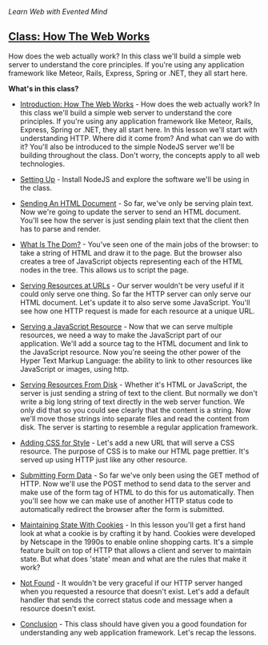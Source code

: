 *Learn Web with Evented Mind*

## <a href="https://www.eventedmind.com/classes/how-the-web-works-7f40254c">Class: How The Web Works</a>

How does the web actually work? In this class we'll build a simple web server to understand the core principles. If you're using any application framework like Meteor, Rails, Express, Spring or .NET, they all start here.



**What's in this class?**


* <a href="https://www.eventedmind.com/classes/how-the-web-works-7f40254c/introduction-how-the-web-works-fd9f78b1">Introduction: How The Web Works</a> - How does the web actually work? In this class we'll build a simple web server to understand the core principles. If you're using any application framework like Meteor, Rails, Express, Spring or .NET, they all start here. In this lesson we'll start with understanding HTTP. Where did it come from? And what can we do with it? You'll also be introduced to the simple NodeJS server we'll be building throughout the class. Don't worry, the concepts apply to all web technologies.


* <a href="https://www.eventedmind.com/classes/how-the-web-works-7f40254c/setting-up-6364e191">Setting Up</a> - Install NodeJS and explore the software we'll be using in the class.

* <a href="https://www.eventedmind.com/classes/how-the-web-works-7f40254c/sending-an-html-document-57ba03bc">Sending An HTML Document</a> - So far, we've only be serving plain text. Now we're going to update the server to send an HTML document. You'll see how the server is just sending plain text that the client then has to parse and render.


* <a href="https://www.eventedmind.com/classes/how-the-web-works-7f40254c/what-is-the-dom-30bf3c99">What Is The Dom?</a> - You've seen one of the main jobs of the browser: to take a string of HTML and draw it to the page. But the browser also creates a tree of JavaScript objects representing each of the HTML nodes in the tree. This allows us to script the page.


* <a href="https://www.eventedmind.com/classes/how-the-web-works-7f40254c/serving-resources-at-urls-d36c1de0">Serving Resources at URLs</a> - Our server wouldn't be very useful if it could only serve one thing. So far the HTTP server can only serve our HTML document. Let's update it to also serve some JavaScript. You'll see how one HTTP request is made for each resource at a unique URL.


* <a href="https://www.eventedmind.com/classes/how-the-web-works-7f40254c/serving-a-javascript-resource-9a927459">Serving a JavaScript Resource</a> - Now that we can serve multiple resources, we need a way to make the JavaScript part of our application. We'll add a source tag to the HTML document and link to the JavaScript resource. Now you're seeing the other power of the Hyper Text Markup Language: the ability to link to other resources like JavaScript or images, using http.


* <a href="https://www.eventedmind.com/classes/how-the-web-works-7f40254c/serving-resources-from-disk-3fd8f0b0">Serving Resources From Disk</a> - Whether it's HTML or JavaScript, the server is just sending a string of text to the client. But normally we don't write a big long string of text directly in the web server function. We only did that so you could see clearly that the content is a string. Now we'll move those strings into separate files and read the content from disk. The server is starting to resemble a regular application framework.


* <a href="https://www.eventedmind.com/classes/how-the-web-works-7f40254c/adding-css-for-style-28be3e01">Adding CSS for Style</a> - Let's add a new URL that will serve a CSS resource. The purpose of CSS is to make our HTML page prettier. It's served up using HTTP just like any other resource.


* <a href="https://www.eventedmind.com/classes/how-the-web-works-7f40254c/submitting-form-data-a3413658">Submitting Form Data</a> - So far we've only been using the GET method of HTTP. Now we'll use the POST method to send data to the server and make use of the form tag of HTML to do this for us automatically. Then you'll see how we can make use of another HTTP status code to automatically redirect the browser after the form is submitted.


* <a href="https://www.eventedmind.com/classes/how-the-web-works-7f40254c/maintaining-state-with-cookies-0d753134">Maintaining State With Cookies</a> - In this lesson you'll get a first hand look at what a cookie is by crafting it by hand. Cookies were developed by Netscape in the 1990s to enable online shopping carts. It's a simple feature built on top of HTTP that allows a client and server to maintain state. But what does 'state' mean and what are the rules that make it work?


* <a href="https://www.eventedmind.com/classes/how-the-web-works-7f40254c/not-found-9a1dd4e3">Not Found</a> - It wouldn't be very graceful if our HTTP server hanged when you requested a resource that doesn't exist. Let's add a default handler that sends the correct status code and message when a resource doesn't exist.


* <a href="https://www.eventedmind.com/classes/how-the-web-works-7f40254c/conclusion-0a5fe8cb">Conclusion</a> - This class should have given you a good foundation for understanding any web application framework. Let's recap the lessons.


